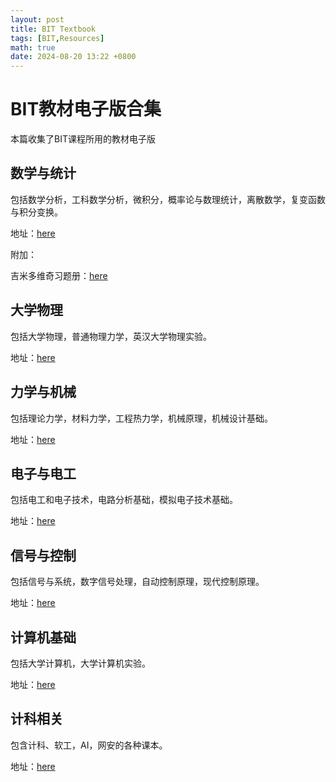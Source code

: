 ```yaml
---
layout: post
title: BIT Textbook
tags: [BIT,Resources]
math: true
date: 2024-08-20 13:22 +0800
--- 
```


# BIT教材电子版合集

本篇收集了BIT课程所用的教材电子版

## 数学与统计

包括数学分析，工科数学分析，微积分，概率论与数理统计，离散数学，复变函数与积分变换。

地址：[here](https://pan.baidu.com/s/1E-AAh96CrLVG78HuVuF7gQ?pwd=univ)

附加：

吉米多维奇习题册：[here](https://pan.baidu.com/s/1_bs2l9ZkkXNTxAbVgKUn9A?pwd=univ)

## 大学物理

包括大学物理，普通物理力学，英汉大学物理实验。

地址：[here](https://pan.baidu.com/s/1ZyBRFjMvO1E7TrjTZZ__dQ?pwd=univ)

## 力学与机械

包括理论力学，材料力学，工程热力学，机械原理，机械设计基础。

地址：[here](https://pan.baidu.com/s/16kz9f6lniF7Zuzc8baCNyg?pwd=univ)

## 电子与电工

包括电工和电子技术，电路分析基础，模拟电子技术基础。

地址：[here](https://pan.baidu.com/s/15wuTi6qweiE0LDRq1pUa5w?pwd=univ)

## 信号与控制

包括信号与系统，数字信号处理，自动控制原理，现代控制原理。

地址：[here](https://pan.baidu.com/s/1D1BSm8T-6ifUL0YeacL0kA?pwd=univ)

## 计算机基础

包括大学计算机，大学计算机实验。

地址：[here](https://pan.baidu.com/s/1TaAYgr_cLjgGE1ax26CB7w?pwd=univ)

## 计科相关

包含计科、软工，AI，网安的各种课本。

地址：[here](https://pan.baidu.com/s/15INb4KueoWHY5HE4Zb6Fww?pwd=univ)
